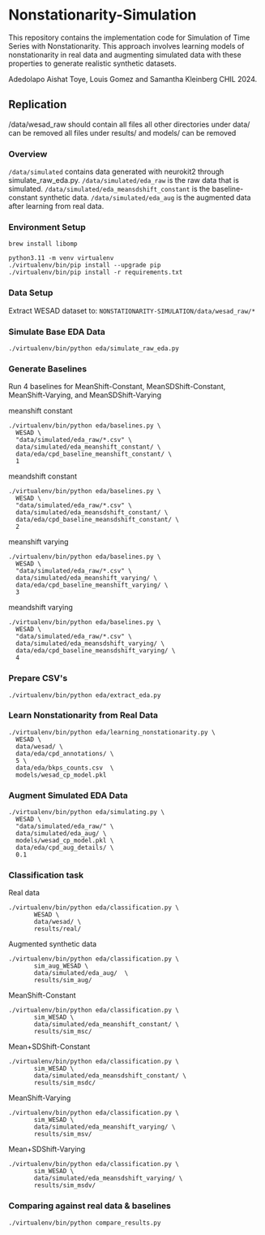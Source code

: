 # Nonstationarity-Simulation

This repository contains the implementation code for Simulation of Time Series with Nonstationarity. This approach involves learning models of nonstationarity in real data and augmenting simulated data with these properties to generate realistic synthetic datasets.

Adedolapo Aishat Toye, Louis Gomez and Samantha Kleinberg
CHIL 2024.

## Replication

/data/wesad_raw should contain all files
all other directories under data/ can be removed
all files under results/ and models/ can be removed


### Overview

`/data/simulated` contains data generated with neurokit2 through simulate_raw_eda.py.
`/data/simulated/eda_raw` is the raw data that is simulated.
`/data/simulated/eda_meansdshift_constant` is the baseline-constant synthetic data.
`/data/simulated/eda_aug` is the augmented data after learning from real data.

### Environment Setup
```
brew install libomp
```

```
python3.11 -m venv virtualenv
./virtualenv/bin/pip install --upgrade pip
./virtualenv/bin/pip install -r requirements.txt
```


### Data Setup
Extract WESAD dataset to:
```NONSTATIONARITY-SIMULATION/data/wesad_raw/*```

### Simulate Base EDA Data
```
./virtualenv/bin/python eda/simulate_raw_eda.py
```

### Generate Baselines
Run 4 baselines for MeanShift-Constant, MeanSDShift-Constant, MeanShift-Varying, and MeanSDShift-Varying

meanshift constant
```
./virtualenv/bin/python eda/baselines.py \
  WESAD \
  "data/simulated/eda_raw/*.csv" \
  data/simulated/eda_meanshift_constant/ \
  data/eda/cpd_baseline_meanshift_constant/ \
  1
```
meandshift constant
```
./virtualenv/bin/python eda/baselines.py \
  WESAD \
  "data/simulated/eda_raw/*.csv" \
  data/simulated/eda_meansdshift_constant/ \
  data/eda/cpd_baseline_meansdshift_constant/ \
  2
```
meanshift varying
```
./virtualenv/bin/python eda/baselines.py \
  WESAD \
  "data/simulated/eda_raw/*.csv" \
  data/simulated/eda_meanshift_varying/ \
  data/eda/cpd_baseline_meanshift_varying/ \
  3
```
meandshift varying
```
./virtualenv/bin/python eda/baselines.py \
  WESAD \
  "data/simulated/eda_raw/*.csv" \
  data/simulated/eda_meansdshift_varying/ \
  data/eda/cpd_baseline_meansdshift_varying/ \
  4
```

### Prepare CSV's
```./virtualenv/bin/python eda/extract_eda.py```

### Learn Nonstationarity from Real Data
```
./virtualenv/bin/python eda/learning_nonstationarity.py \
  WESAD \
  data/wesad/ \
  data/eda/cpd_annotations/ \
  5 \
  data/eda/bkps_counts.csv  \
  models/wesad_cp_model.pkl
```

### Augment Simulated EDA Data

```
./virtualenv/bin/python eda/simulating.py \
  WESAD \
  "data/simulated/eda_raw/" \
  data/simulated/eda_aug/ \
  models/wesad_cp_model.pkl \
  data/eda/cpd_aug_details/ \
  0.1
```

### Classification task
Real data
```
./virtualenv/bin/python eda/classification.py \
       WESAD \
       data/wesad/ \
       results/real/
```

Augmented synthetic data
```
./virtualenv/bin/python eda/classification.py \
       sim_aug_WESAD \
       data/simulated/eda_aug/  \
       results/sim_aug/
```

MeanShift-Constant
```
./virtualenv/bin/python eda/classification.py \
       sim_WESAD \
       data/simulated/eda_meanshift_constant/ \
       results/sim_msc/
```

Mean+SDShift-Constant
```
./virtualenv/bin/python eda/classification.py \
       sim_WESAD \
       data/simulated/eda_meansdshift_constant/ \
       results/sim_msdc/
```

MeanShift-Varying
```
./virtualenv/bin/python eda/classification.py \
       sim_WESAD \
       data/simulated/eda_meanshift_varying/ \
       results/sim_msv/
```

Mean+SDShift-Varying
```
./virtualenv/bin/python eda/classification.py \
       sim_WESAD \
       data/simulated/eda_meansdshift_varying/ \
       results/sim_msdv/
```

### Comparing against real data & baselines
```./virtualenv/bin/python compare_results.py```